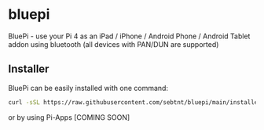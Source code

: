 # bluepi
BluePi - use your Pi 4 as an iPad / iPhone / Android Phone / Android Tablet addon using bluetooth (all devices with PAN/DUN are supported)
## Installer
BluePi can be easily installed with one command:
```sh
curl -sSL https://raw.githubusercontent.com/sebtnt/bluepi/main/installer.sh | bash
```
or by using Pi-Apps [COMING SOON]
